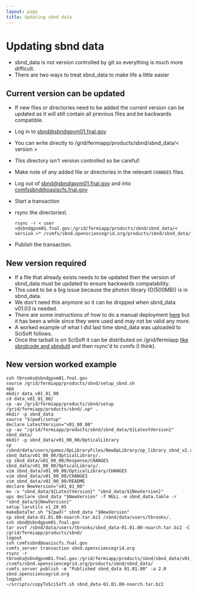 ```yaml
---
layout: page
title: Updating sbnd data
---
```




Updating sbnd data
========================================================

-   sbnd\_data is not version controlled by git so everything is much
    more difficult.
-   There are two ways to treat sbnd\_data to make life a little easier



Current version can be updated
--------------------------------------------------------------------------------

-   If new files or directories need to be added the current version can
    be updated as it will still contain all previous files and be
    backwards compatible.

-   Log in to <sbnd@sbndgpvm01.fnal.gov>

-   You can write directly to /grid/fermiapp/products/sbnd/sbnd\_data/\<
    version \>

-   This directory isn\'t version controlled so be careful!

-   Make note of any added file or directories in the relevant `CHANGES`
    files.

-   Log out of <sbnd@sbndgpvm01.fnal.gov> and into
    <cvmfssbnd@oasiscfs.fnal.gov>

-   Start a transaction

-   rsync the directories\

        rsync -r < user >@sbndgpvm01.fnal.gov:/grid/fermiapp/products/sbnd/sbnd_data/< version >* /cvmfs/sbnd.opensciencegrid.org/products/sbnd/sbnd_data/

-   Publish the transaction.



New version required
------------------------------------------------------------

-   If a file that already exists needs to be updated then the version
    of sbnd\_data must be updated to ensure backwards compatability.
-   This used to be a big issue because the photon library (O(500MB)) is
    in sbnd\_data.
-   We don\'t need this anymore so it can be dropped when sbnd\_data
    v01.03 is needed.
-   There are some instructions of how to do a manual deployment
    [here](Write_files_to_SciSoft.html) but it has been a
    while since they were used and may not be valid any more.
-   A worked example of what I did last time sbnd\_data was uploaded to
    SciSoft follows.
-   Once the tarball is on SciSoft it can be distributed on
    /grid/fermiapp [like sbndcode and
    sbndutil](Deploying_a_release_on_fermigrid.html) and
    then rsync\'d to cvmfs (I think).



New version worked example
------------------------------------------------------------------------

    ssh tbrooks@sbndgpvm01.fnal.gov
    source /grid/fermiapp/products/sbnd/setup_sbnd.sh
    app
    mkdir data_v01_01_00
    cd data_v01_01_00/
    cp -av /grid/fermiapp/products/sbnd/setup /grid/fermiapp/products/sbnd/.up* .
    mkdir -p sbnd_data
    source "$(pwd)/setup" 
    declare LatestVersion="v01_00_00" 
    cp -av "/grid/fermiapp/products/sbnd/sbnd_data/${LatestVersion}" sbnd_data/
    mkdir -p sbnd_data/v01_00_00/OpticalLibrary
    cp /sbnd/data/users/gamez/OpLibraryFiles/NewOpLibrary/op_library_sbnd_v2.root sbnd_data/v01_00_00/OpticalLibrary/.
    cp sbnd_data/v01_00_00/Response/CHANGES sbnd_data/v01_00_00/OpticalLibrary/.
    vim sbnd_data/v01_00_00/OpticalLibrary/CHANGES
    vim sbnd_data/v01_00_00/CHANGES
    vim sbnd_data/v01_00_00/README
    declare NewVersion="v01_01_00" 
    mv -v "sbnd_data/${LatestVersion}" "sbnd_data/${NewVersion}" 
    ups declare sbnd_data "$NewVersion" -f NULL -m sbnd_data.table -r "sbnd_data/${NewVersion}" 
    setup larutils v1_20_05
    makeDataTar.sh "$(pwd)" sbnd_data "$NewVersion" 
    cp sbnd_data-01.01.00-noarch.tar.bz2 /sbnd/data/users/tbrooks/.
    ssh sbnd@sbndgpvm01.fnal.gov
    tar xvvf /sbnd/data/users/tbrooks/sbnd_data-01.01.00-noarch.tar.bz2 -C /grid/fermiapp/products/sbnd/
    logout
    ssh cvmfssbnd@oasiscfs.fnal.gov
    cvmfs_server transaction sbnd.opensciencegrid.org
    rsync -r tbrooks@sbndgpvm01.fnal.gov:/grid/fermiapp/products/sbnd/sbnd_data/v01_01_00* /cvmfs/sbnd.opensciencegrid.org/products/sbnd/sbnd_data/
    cvmfs_server publish -m "Published sbnd_data 01.01.00" -a 2.0 sbnd.opensciencegrid.org
    logout
    ~/scripts/copyToSciSoft.sh sbnd_data-01.01.00-noarch.tar.bz2
